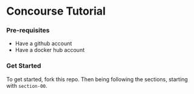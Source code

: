 # Concourse Tutorial

### Pre-requisites

- Have a github account
- Have a docker hub account

### Get Started

To get started, fork this repo. Then being following the sections, starting with `section-00`.